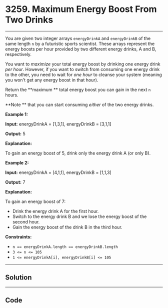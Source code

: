 # 3259. Maximum Energy Boost From Two Drinks

---

You are given two integer arrays `energyDrinkA` and `energyDrinkB` of the same length `n` by a futuristic sports scientist. These arrays represent the energy boosts per hour provided by two different energy drinks, A and B, respectively.

You want to _maximize_ your total energy boost by drinking one energy drink _per hour_. However, if you want to switch from consuming one energy drink to the other, you need to wait for _one hour_ to cleanse your system (meaning you won't get any energy boost in that hour).

Return the **maximum ** total energy boost you can gain in the next `n` hours.

**Note ** that you can start consuming _either_ of the two energy drinks.

 

**Example 1:**

**Input:** energyDrinkA = [1,3,1], energyDrinkB = [3,1,1]

**Output:** 5

**Explanation:**

To gain an energy boost of 5, drink only the energy drink A (or only B).

**Example 2:**

**Input:** energyDrinkA = [4,1,1], energyDrinkB = [1,1,3]

**Output:** 7

**Explanation:**

To gain an energy boost of 7:

  * Drink the energy drink A for the first hour.
  * Switch to the energy drink B and we lose the energy boost of the second hour.
  * Gain the energy boost of the drink B in the third hour.



 

**Constraints:**

  * `n == energyDrinkA.length == energyDrinkB.length`
  * `3 <= n <= 105`
  * `1 <= energyDrinkA[i], energyDrinkB[i] <= 105`

---

## Solution



---

## Code
```python


```